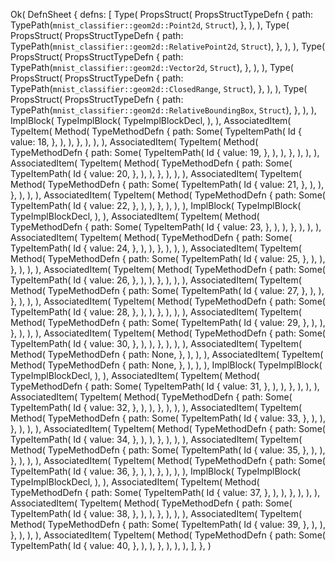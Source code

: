 Ok(
    DefnSheet {
        defns: [
            Type(
                PropsStruct(
                    PropsStructTypeDefn {
                        path: TypePath(`mnist_classifier::geom2d::Point2d`, `Struct`),
                    },
                ),
            ),
            Type(
                PropsStruct(
                    PropsStructTypeDefn {
                        path: TypePath(`mnist_classifier::geom2d::RelativePoint2d`, `Struct`),
                    },
                ),
            ),
            Type(
                PropsStruct(
                    PropsStructTypeDefn {
                        path: TypePath(`mnist_classifier::geom2d::Vector2d`, `Struct`),
                    },
                ),
            ),
            Type(
                PropsStruct(
                    PropsStructTypeDefn {
                        path: TypePath(`mnist_classifier::geom2d::ClosedRange`, `Struct`),
                    },
                ),
            ),
            Type(
                PropsStruct(
                    PropsStructTypeDefn {
                        path: TypePath(`mnist_classifier::geom2d::RelativeBoundingBox`, `Struct`),
                    },
                ),
            ),
            ImplBlock(
                TypeImplBlock(
                    TypeImplBlockDecl,
                ),
            ),
            AssociatedItem(
                TypeItem(
                    Method(
                        TypeMethodDefn {
                            path: Some(
                                TypeItemPath(
                                    Id {
                                        value: 18,
                                    },
                                ),
                            ),
                        },
                    ),
                ),
            ),
            AssociatedItem(
                TypeItem(
                    Method(
                        TypeMethodDefn {
                            path: Some(
                                TypeItemPath(
                                    Id {
                                        value: 19,
                                    },
                                ),
                            ),
                        },
                    ),
                ),
            ),
            AssociatedItem(
                TypeItem(
                    Method(
                        TypeMethodDefn {
                            path: Some(
                                TypeItemPath(
                                    Id {
                                        value: 20,
                                    },
                                ),
                            ),
                        },
                    ),
                ),
            ),
            AssociatedItem(
                TypeItem(
                    Method(
                        TypeMethodDefn {
                            path: Some(
                                TypeItemPath(
                                    Id {
                                        value: 21,
                                    },
                                ),
                            ),
                        },
                    ),
                ),
            ),
            AssociatedItem(
                TypeItem(
                    Method(
                        TypeMethodDefn {
                            path: Some(
                                TypeItemPath(
                                    Id {
                                        value: 22,
                                    },
                                ),
                            ),
                        },
                    ),
                ),
            ),
            ImplBlock(
                TypeImplBlock(
                    TypeImplBlockDecl,
                ),
            ),
            AssociatedItem(
                TypeItem(
                    Method(
                        TypeMethodDefn {
                            path: Some(
                                TypeItemPath(
                                    Id {
                                        value: 23,
                                    },
                                ),
                            ),
                        },
                    ),
                ),
            ),
            AssociatedItem(
                TypeItem(
                    Method(
                        TypeMethodDefn {
                            path: Some(
                                TypeItemPath(
                                    Id {
                                        value: 24,
                                    },
                                ),
                            ),
                        },
                    ),
                ),
            ),
            AssociatedItem(
                TypeItem(
                    Method(
                        TypeMethodDefn {
                            path: Some(
                                TypeItemPath(
                                    Id {
                                        value: 25,
                                    },
                                ),
                            ),
                        },
                    ),
                ),
            ),
            AssociatedItem(
                TypeItem(
                    Method(
                        TypeMethodDefn {
                            path: Some(
                                TypeItemPath(
                                    Id {
                                        value: 26,
                                    },
                                ),
                            ),
                        },
                    ),
                ),
            ),
            AssociatedItem(
                TypeItem(
                    Method(
                        TypeMethodDefn {
                            path: Some(
                                TypeItemPath(
                                    Id {
                                        value: 27,
                                    },
                                ),
                            ),
                        },
                    ),
                ),
            ),
            AssociatedItem(
                TypeItem(
                    Method(
                        TypeMethodDefn {
                            path: Some(
                                TypeItemPath(
                                    Id {
                                        value: 28,
                                    },
                                ),
                            ),
                        },
                    ),
                ),
            ),
            AssociatedItem(
                TypeItem(
                    Method(
                        TypeMethodDefn {
                            path: Some(
                                TypeItemPath(
                                    Id {
                                        value: 29,
                                    },
                                ),
                            ),
                        },
                    ),
                ),
            ),
            AssociatedItem(
                TypeItem(
                    Method(
                        TypeMethodDefn {
                            path: Some(
                                TypeItemPath(
                                    Id {
                                        value: 30,
                                    },
                                ),
                            ),
                        },
                    ),
                ),
            ),
            AssociatedItem(
                TypeItem(
                    Method(
                        TypeMethodDefn {
                            path: None,
                        },
                    ),
                ),
            ),
            AssociatedItem(
                TypeItem(
                    Method(
                        TypeMethodDefn {
                            path: None,
                        },
                    ),
                ),
            ),
            ImplBlock(
                TypeImplBlock(
                    TypeImplBlockDecl,
                ),
            ),
            AssociatedItem(
                TypeItem(
                    Method(
                        TypeMethodDefn {
                            path: Some(
                                TypeItemPath(
                                    Id {
                                        value: 31,
                                    },
                                ),
                            ),
                        },
                    ),
                ),
            ),
            AssociatedItem(
                TypeItem(
                    Method(
                        TypeMethodDefn {
                            path: Some(
                                TypeItemPath(
                                    Id {
                                        value: 32,
                                    },
                                ),
                            ),
                        },
                    ),
                ),
            ),
            AssociatedItem(
                TypeItem(
                    Method(
                        TypeMethodDefn {
                            path: Some(
                                TypeItemPath(
                                    Id {
                                        value: 33,
                                    },
                                ),
                            ),
                        },
                    ),
                ),
            ),
            AssociatedItem(
                TypeItem(
                    Method(
                        TypeMethodDefn {
                            path: Some(
                                TypeItemPath(
                                    Id {
                                        value: 34,
                                    },
                                ),
                            ),
                        },
                    ),
                ),
            ),
            AssociatedItem(
                TypeItem(
                    Method(
                        TypeMethodDefn {
                            path: Some(
                                TypeItemPath(
                                    Id {
                                        value: 35,
                                    },
                                ),
                            ),
                        },
                    ),
                ),
            ),
            AssociatedItem(
                TypeItem(
                    Method(
                        TypeMethodDefn {
                            path: Some(
                                TypeItemPath(
                                    Id {
                                        value: 36,
                                    },
                                ),
                            ),
                        },
                    ),
                ),
            ),
            ImplBlock(
                TypeImplBlock(
                    TypeImplBlockDecl,
                ),
            ),
            AssociatedItem(
                TypeItem(
                    Method(
                        TypeMethodDefn {
                            path: Some(
                                TypeItemPath(
                                    Id {
                                        value: 37,
                                    },
                                ),
                            ),
                        },
                    ),
                ),
            ),
            AssociatedItem(
                TypeItem(
                    Method(
                        TypeMethodDefn {
                            path: Some(
                                TypeItemPath(
                                    Id {
                                        value: 38,
                                    },
                                ),
                            ),
                        },
                    ),
                ),
            ),
            AssociatedItem(
                TypeItem(
                    Method(
                        TypeMethodDefn {
                            path: Some(
                                TypeItemPath(
                                    Id {
                                        value: 39,
                                    },
                                ),
                            ),
                        },
                    ),
                ),
            ),
            AssociatedItem(
                TypeItem(
                    Method(
                        TypeMethodDefn {
                            path: Some(
                                TypeItemPath(
                                    Id {
                                        value: 40,
                                    },
                                ),
                            ),
                        },
                    ),
                ),
            ),
        ],
    },
)